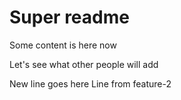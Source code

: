 # Super readme

Some content is here now

Let's see what other people will add

New line goes here
Line from feature-2
